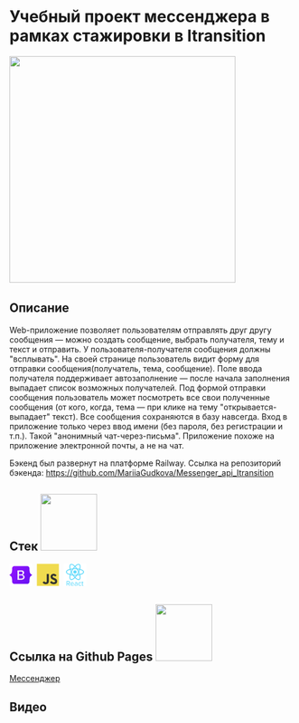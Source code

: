 # Учебный проект мессенджера в рамках стажировки в Itransition

<img src="https://media.giphy.com/media/f0TvnEmF5yPLO/giphy.gif" width="400" height="400">

## Описание

Web-приложение позволяет пользователям отправлять друг другу сообщения — можно создать сообщение, выбрать получателя, тему и текст и отправить. У пользователя-получателя сообщения должны "всплывать". На своей странице пользователь видит форму для отправки сообщения(получатель, тема, сообщение). Поле ввода получателя поддерживает автозаполнение — после начала заполнения выпадает список возможных получателей. Под формой отправки сообщения пользователь может посмотреть все свои полученные сообщения (от кого, когда, тема — при клике на тему "открывается-выпадает" текст).
Все сообщения сохраняются в базу навсегда.
Вход в приложение только через ввод имени (без пароля, без регистрации и т.п.). Такой "анонимный чат-через-письма".
Приложение похоже на приложение электронной почты, а не на чат.

Бэкенд был развернут на платформе Railway.
Ссылка на репозиторий бэкенда: https://github.com/MariiaGudkova/Messenger_api_Itransition

## Стек <img src="https://media.giphy.com/media/hVgAJsezCepzoDW3OF/giphy.gif" width="100" height="100">

<img src="https://raw.githubusercontent.com/devicons/devicon/1119b9f84c0290e0f0b38982099a2bd027a48bf1/icons/bootstrap/bootstrap-original.svg" width="40" height="40">&nbsp;
<img src="https://raw.githubusercontent.com/devicons/devicon/1119b9f84c0290e0f0b38982099a2bd027a48bf1/icons/javascript/javascript-original.svg" width="40" height="40">&nbsp;
<img src="https://raw.githubusercontent.com/devicons/devicon/1119b9f84c0290e0f0b38982099a2bd027a48bf1/icons/react/react-original-wordmark.svg" width="40" height="40">&nbsp;

## Ссылка на Github Pages <img src="https://media.giphy.com/media/CWcVFnvebhm92nFjMP/giphy.gif" width="100" height="100">

<a href="https://mariiagudkova.github.io/Messenger_front_Itransition/" target="_blank">Мессенджер</a>

## Видео
